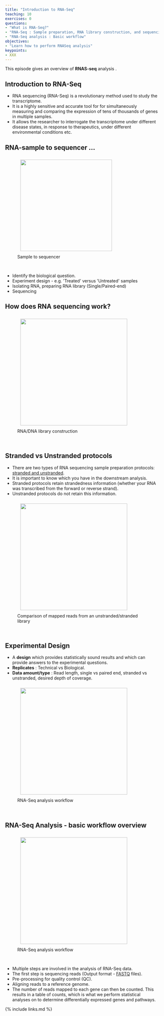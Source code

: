 ```yaml
---
title: "Introduction to RNA-Seq"
teaching: 10
exercises: 0
questions:
- "What is RNA-Seq?"
- "RNA-Seq : Sample preparation, RNA library construction, and sequencing? "
- "RNA-Seq analysis : Basic workflow"
objectives:
- "Learn how to perform RNASeq analysis"
keypoints:
- XXX
---
```


This episode gives an overview of  **RNAS-seq** analysis . 

## Introduction to RNA-Seq

- RNA sequencing (RNA-Seq) is a revolutionary method used to study the transcriptome. 
- It is a highly sensitive and accurate tool for for simultaneously measuring and comparing the expression of tens of thousands of genes in multiple samples.
- It allows the researcher to interrogate the transcriptome under different disease states, in response to therapeutics, under different environmental conditions etc.

## RNA-sample to sequencer ... 

<figure>
  <img src="{{ page.root }}/fig/sample_to_sequencer.png" style="margin:10px;height:300px"/>
    <figcaption> Sample to sequencer </figcaption>
</figure><br>
  
- Identify the biological question.  
- Experiment design - e.g. 'Treated' versus 'Untreated' samples
- Isolating RNA, preparing RNA library (Single/Paired-end)
- Sequencing 

## How does RNA sequencing work?
  <figure>
<img src="{{ page.root }}/fig/chemistry.png" style="margin:10px;height:350px"/>
  <figcaption> RNA/DNA library construction </figcaption>
</figure><br> 

## Stranded vs Unstranded protocols
- There are two types of RNA sequencing sample preparation protocols: [stranded and unstranded](https://www.ecseq.com/support/ngs/how-do-strand-specific-sequencing-protocols-work). 
- It is important to know which you have in the downstream analysis.
- Stranded protocols retain strandedness information (whether your RNA was transcribed from the forward or reverse strand). 
- Unstranded protocols do not retain this information.

<figure>
<img src="{{ page.root }}/fig/Strand-Specific-Protocols-2.png" style="margin:10px;height:350px"/>
  <figcaption> Comparison of mapped reads from an unstranded/stranded library </figcaption>
</figure><br> 

## Experimental Design
- A **design** which provides statistically sound results and which can provide answers to the experimental questions.
- **Replicates**   : Technical vs Biological.
- **Data amount/type** : Read length, single vs paired end, 
                    stranded vs unstranded, desired depth of coverage.

<figure>
  <img src="{{ page.root }}/fig/Design.png" style="margin:10px;height:350px"/>
  <figcaption> RNA-Seq analysis workflow </figcaption>
</figure><br>


## RNA-Seq Analysis - basic workflow overview

<figure>
  <img src="{{ page.root }}/fig/rnaseq_workflow.png" style="margin:10px;height:350px"/>
  <figcaption> RNA-Seq analysis workflow </figcaption>
</figure><br>

- Multiple steps are involved in the analysis of RNA-Seq data. 
- The first step is sequencing reads (Output format - [FASTQ](https://www.drive5.com/usearch/manual7/fastq_files.html) files). 
- Pre-processing for quality control (QC).
- Aligning reads to a reference genome. 
- The number of reads mapped to each gene can then be counted. This results in a table of counts, which is what we perform statistical analyses on to determine differentially expressed genes and pathways.






{% include links.md %}
